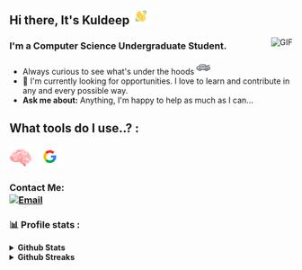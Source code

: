 
## Hi  there, It's Kuldeep <img src="./img/wave.gif" width="30px"> 

<img align="right" alt="GIF" src="https://media.giphy.com/media/13HgwGsXF0aiGY/giphy.gif" />

### I'm a Computer Science Undergraduate Student. 

- Always curious to see what's under the hoods <img src="./img/hood.png"/>
- 🔭 I'm currently looking for opportunities. I love to learn and contribute in any and every possible way.
- **Ask me about:** Anything, I'm happy to help as much as I can...

## What tools do I use..? :

<img align="left" src="./img/brain.png" width="40px" /> 
&nbsp;&nbsp;&nbsp;<img src="./img/google.png" width="40px"/>

### Contact Me:  <br /><a href="mailto:hi@kuld33p.tech"><img align="center" alt="Email" src="https://img.shields.io/badge/Email-hi@kuld33p.tech-blue?style=flat-square&logo=gmail"></a>

### 📊 Profile stats :

<details>
<summary><b> Github Stats</b></summary>
	<br />
	<img height="180em" src="https://github-readme-stats.vercel.app/api?username=coldter&show_icons=true&title_color=fff&icon_color=79ff97&text_color=9f9f9f&bg_color=151515"/>
	<br />
	<img height="180em" src="https://github-readme-stats.vercel.app/api/top-langs/?username=coldter&exclude_repo=KNN-Image-Classification&show_icons=true&hide_border=true&layout=compact&langs_count=8&text_color=9f9f9f&bg_color=151515"/>
</details>

<details>	
	<summary><b> Github Streaks</b></summary>
	<br />
	<img height="180em" src="https://github-readme-streak-stats.herokuapp.com/?user=coldter&hide_border=true" />
</details>